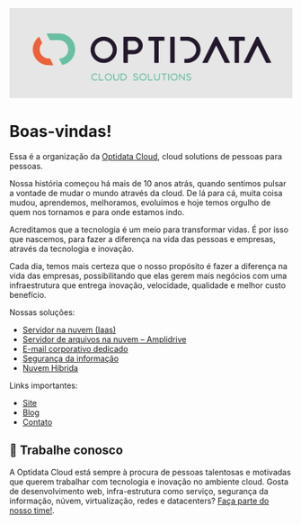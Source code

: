 ![](.github/optidata-org-readme.png)

# Boas-vindas!

Essa é a organização da [Optidata Cloud](https://www.optidatacloud.com), cloud solutions de pessoas para pessoas.

Nossa história começou há mais de 10 anos atrás, quando sentimos pulsar a vontade de mudar o mundo através da cloud. De lá para cá, muita coisa mudou, aprendemos, melhoramos, evoluímos e hoje temos orgulho de quem nos tornamos e para onde estamos indo. 

Acreditamos que a tecnologia é um meio para transformar vidas. É por isso que nascemos, para fazer a diferença na vida das pessoas e empresas, através da tecnologia e inovação.

Cada dia, temos mais certeza que o nosso propósito é fazer a diferença na vida das empresas, possibilitando que elas gerem mais negócios com uma infraestrutura que entrega inovação, velocidade, qualidade e melhor custo benefício.

Nossas soluções:

* [Servidor na nuvem (Iaas)](https://www.optidatacloud.com/server-premium/)
* [Servidor de arquivos na nuvem – Amplidrive](https://www.optidatacloud.com/file-server-cloud/)
* [E-mail corporativo dedicado](https://www.optidatacloud.com/corporate-mail/)
* [Segurança da informação](https://www.optidatacloud.com/cyber-security/)
* [Nuvem Híbrida](https://www.optidatacloud.com/nuvem-hibrida/)

Links importantes:

* [Site](https://www.optidatacloud.com)
* [Blog](https://www.optidatacloud.com/blog/)
* [Contato](https://www.optidatacloud.com/contato/)

## 🤝 Trabalhe conosco

A Optidata Cloud está sempre à procura de pessoas talentosas e motivadas que querem trabalhar com tecnologia e inovação no ambiente cloud. Gosta de desenvolvimento web, infra-estrutura como serviço, segurança da informação, núvem, virtualização, redes e datacenters? [Faça parte do nosso time!](https://www.optidatacloud.com/trabalhe-conosco).
